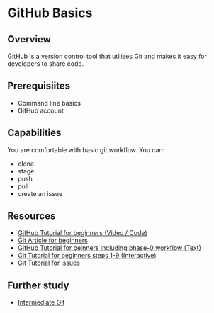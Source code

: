 # GitHub Basics

## Overview
GitHub is a version control tool that utilises Git and makes it easy for developers to share code.

## Prerequisiites
- Command line basics
- GitHub account

## Capabilities
You are comfortable with basic git workflow. You can:  

  - clone
  - stage
  - push
  - pull
  - create an issue

## Resources
- [GitHub Tutorial for beginners (Video / Code)](/resources/github-basics-for-beginners-VIDEO)  
- [Git Article for beginners](/resources/git-basics-ARTICLE)
- [GitHub Tutorial for beinners including phase-0 workflow (Text)](/resources/github-phase-0-workflow-TUTORIAL)
- [Git Tutorial for beginners steps 1-9 (Interactive)](/resources/git-basics-INTERACTIVE)
- [Git Tutorial for issues](/resources/github-issues-TUTORIAL)



## Further study 
- [Intermediate Git](https://www.atlassian.com/git/tutorials/comparing-workflows)
